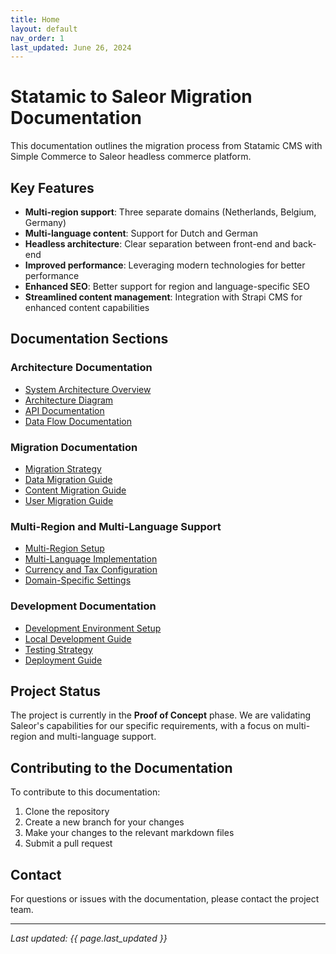 ```yaml
---
title: Home
layout: default
nav_order: 1
last_updated: June 26, 2024
---
```


# Statamic to Saleor Migration Documentation

This documentation outlines the migration process from Statamic CMS with Simple Commerce to Saleor headless commerce platform.

## Key Features

- **Multi-region support**: Three separate domains (Netherlands, Belgium, Germany)
- **Multi-language content**: Support for Dutch and German
- **Headless architecture**: Clear separation between front-end and back-end
- **Improved performance**: Leveraging modern technologies for better performance
- **Enhanced SEO**: Better support for region and language-specific SEO
- **Streamlined content management**: Integration with Strapi CMS for enhanced content capabilities

## Documentation Sections

### Architecture Documentation

- [System Architecture Overview](architecture/)
- [Architecture Diagram](architecture/architecture-diagram)
- [API Documentation](architecture/api)
- [Data Flow Documentation](architecture/data-flow)

### Migration Documentation

- [Migration Strategy](migration/)
- [Data Migration Guide](migration/data-migration)
- [Content Migration Guide](migration/content-migration)
- [User Migration Guide](migration/user-migration)

### Multi-Region and Multi-Language Support

- [Multi-Region Setup](multi-region-language/)
- [Multi-Language Implementation](multi-region-language/multi-language)
- [Currency and Tax Configuration](multi-region-language/currency-tax)
- [Domain-Specific Settings](multi-region-language/domain-settings)

### Development Documentation

- [Development Environment Setup](development/)
- [Local Development Guide](development/local-development)
- [Testing Strategy](development/testing)
- [Deployment Guide](development/deployment)

## Project Status

The project is currently in the **Proof of Concept** phase. We are validating Saleor's capabilities for our specific requirements, with a focus on multi-region and multi-language support.

## Contributing to the Documentation

To contribute to this documentation:

1. Clone the repository
2. Create a new branch for your changes
3. Make your changes to the relevant markdown files
4. Submit a pull request

## Contact

For questions or issues with the documentation, please contact the project team.

---

*Last updated: {{ page.last_updated }}* 